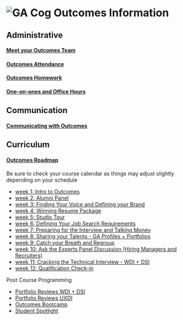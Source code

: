 # ![GA Cog](https://camo.githubusercontent.com/6ce15b81c1f06d716d753a61f5db22375fa684da/68747470733a2f2f67612d646173682e73332e616d617a6f6e6177732e636f6d2f70726f64756374696f6e2f6173736574732f6c6f676f2d39663838616536633963333837313639306533333238306663663535376633332e706e67) Outcomes Information
## Administrative
#### [Meet your Outcomes Team](https://github.com/ga-dc/outcomes/blob/master/outcomes-intro.md)
#### [Outcomes Attendance](https://github.com/ga-dc/outcomes/blob/master/outcomes-attendance.md)
#### [Outcomes Homework](https://github.com/ga-dc/outcomes/blob/master/homework.md)
#### [One-on-ones and Office Hours](https://github.com/ga-dc/outcomes/blob/master/one-on-ones.md) 
## Communication
#### [Communicating with Outcomes](/communicating-with-outcomes.md)
## Curriculum 
#### [Outcomes Roadmap](https://github.com/ga-dc/outcomes/tree/master/roadmap)
Be sure to check your course calendar as things may adjust slightly depending on your schedule
- [week 1: Intro to Outcomes](https://github.com/ga-dc/outcomes/tree/master/roadmap/week01)
- [week 2: Alumni Panel](https://github.com/ga-dc/outcomes/tree/master/roadmap/week02)
- [week 3: Finding Your Voice and Defining your Brand](https://github.com/ga-dc/outcomes/tree/master/roadmap/week03)
- [week 4: Winning Resume Package](https://github.com/ga-dc/outcomes/tree/master/roadmap/week04)
- [week 5: Studio Tour](https://github.com/ga-dc/outcomes/tree/master/roadmap/week05)
- [week 6: Defining Your Job Search Requirements](https://github.com/ga-dc/outcomes/tree/master/roadmap/week06)
- [week 7: Preparing for the Interview and Talking Money](https://github.com/ga-dc/outcomes/tree/master/roadmap/week07)
- [week 8: Sharing your Talents - GA Profiles + Portfolios](https://github.com/ga-dc/outcomes/tree/master/roadmap/week08)
- [week 9: Catch your Breath and Regroup](https://github.com/ga-dc/outcomes/tree/master/roadmap/week09)
- [week 10: Ask the Experts Panel Discussion (Hiring Managers and Recruiters)](https://github.com/ga-dc/outcomes/tree/master/roadmap/week10)
- [week 11: Cracking the Technical Interview - WDI + DSI](https://github.com/ga-dc/outcomes/tree/master/roadmap/week11)
- [week 12: Qualification Check-in](https://github.com/ga-dc/outcomes/tree/master/roadmap/week12)

Post Course Programming
- [Portfolio Reviews WDI + DSI](https://github.com/ga-dc/outcomes/tree/master/roadmap/week13)
- [Portfolio Reviews UXDI](https://github.com/ga-dc/outcomes/blob/master/roadmap/week11/UXDI/Week%2011%20UXDI%20-%20Outcomes%20to%20github%20(1).md) 
- [Outcomes Bootcamp](https://github.com/ga-dc/outcomes/blob/master/roadmap/Outcomes%20Bootcamp/readme.md)
- [Student Spotlight](https://github.com/ga-dc/outcomes/blob/master/roadmap/Student%20Spotlight/readme.md) 
